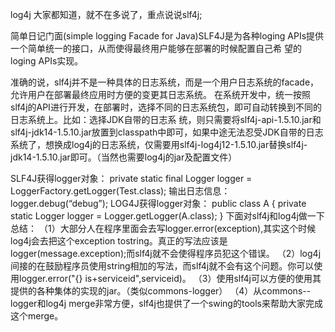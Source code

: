 log4j 大家都知道，就不在多说了，重点说说slf4j;

简单日记门面(simple logging Facade for Java)SLF4J是为各种loging APIs提供一个简单统一的接口，从而使得最终用户能够在部署的时候配置自己希
望的loging APIs实现。

准确的说，slf4j并不是一种具体的日志系统，而是一个用户日志系统的facade，允许用户在部署最终应用时方便的变更其日志系统。
在系统开发中，统一按照slf4j的API进行开发，在部署时，选择不同的日志系统包，即可自动转换到不同的日志系统上。比如：选择JDK自带的日志系
统，则只需要将slf4j-api-1.5.10.jar和slf4j-jdk14-1.5.10.jar放置到classpath中即可，如果中途无法忍受JDK自带的日志系统了，想换成log4j的日志系统，仅需要用slf4j-log4j12-1.5.10.jar替换slf4j-jdk14-1.5.10.jar即可。（当然也需要log4j的jar及配置文件）

SLF4J获得logger对象：
private static final Logger logger = LoggerFactory.getLogger(Test.class);
输出日志信息：
logger.debug(“debug”);
LOG4J获得logger对象：
public class A {
private static Logger logger = Logger.getLogger(A.class);
}
下面对slf4j和log4j做一下总结： 
（1）大部分人在程序里面会去写logger.error(exception),其实这个时候log4j会去把这个exception tostring。真正的写法应该是logger(message.exception);而slf4j就不会使得程序员犯这个错误。 
（2）log4j间接的在鼓励程序员使用string相加的写法，而slf4j就不会有这个问题。你可以使用logger.error("{} is+serviceid",serviceid)。
（3）使用slf4j可以方便的使用其提供的各种集体的实现的jar。（类似commons-logger） 
（4）从commons--logger和log4j merge非常方便，slf4j也提供了一个swing的tools来帮助大家完成这个merge。
